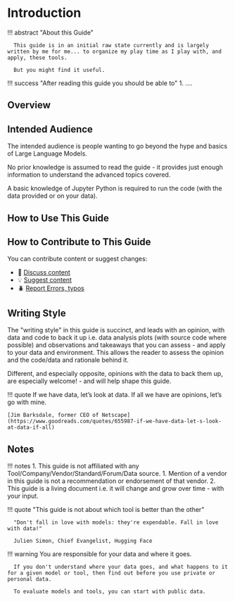 # Introduction

!!! abstract "About this Guide"

      This guide is in an initial raw state currently and is largely written by me for me... to organize my play time as I play with, and apply, these tools.

      But you might find it useful.

!!! success "After reading this guide you should be able to"
    1. ....

## Overview




## Intended Audience

The intended audience is people wanting to go beyond the hype and basics of Large Language Models.

No prior knowledge is assumed to read the guide - it provides just enough information to understand the advanced topics covered.

A basic knowledge of Jupyter Python is required to run the code (with the data provided or on your data).


## How to Use This Guide


## How to Contribute to This Guide

 You can contribute content or suggest changes:

* 💬 [Discuss content](https://github.com/CyberSecAI/CyberSecAI.github.io/discussions)
* 💡 [Suggest content](https://github.com/CyberSecAI/CyberSecAI.github.io/issues/)
* 🪲 [Report Errors, typos](https://github.com/CyberSecAI/CyberSecAI.github.io/issues/)

## Writing Style
The "writing style" in this guide is succinct, and leads with an opinion, with data and code to back it up i.e. data analysis plots (with source code where possible) and observations and takeaways that you can assess - and apply to your data and environment. This allows the reader to assess the opinion and the code/data and rationale behind it.

Different, and especially opposite, opinions with the data to back them up, are especially welcome! - and will help shape this guide.

!!! quote
    If we have data, let’s look at data. If all we have are opinions, let’s go with mine.
    
    [Jim Barksdale, former CEO of Netscape](https://www.goodreads.com/quotes/655987-if-we-have-data-let-s-look-at-data-if-all) 

## Notes
!!! notes
      1. This guide is not affiliated with any Tool/Company/Vendor/Standard/Forum/Data source. 
           1. Mention of a vendor in this guide is not a recommendation or endorsement of that vendor. 
      2.  This guide is a living document i.e. it will change and grow over time - with your input.




!!! quote "This guide is not about which tool is better than the other"

      "Don't fall in love with models: they're expendable. Fall in love with data!" 

      Julien Simon, Chief Evangelist, Hugging Face


!!! warning
      You are responsible for your data and where it goes. 

      If you don't understand where your data goes, and what happens to it for a given model or tool, then find out before you use private or personal data.
      
      To evaluate models and tools, you can start with public data.
      
      
